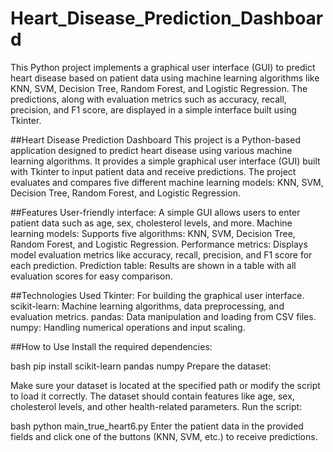 # Heart_Disease_Prediction_Dashboard
 This Python project implements a graphical user interface (GUI) to predict heart disease based on patient data using machine learning algorithms like KNN, SVM, Decision Tree, Random Forest, and Logistic Regression. The predictions, along with evaluation metrics such as accuracy, recall, precision, and F1 score, are displayed in a simple interface built using Tkinter.
 
##Heart Disease Prediction Dashboard
This project is a Python-based application designed to predict heart disease using various machine learning algorithms. It provides a simple graphical user interface (GUI) built with Tkinter to input patient data and receive predictions. The project evaluates and compares five different machine learning models: KNN, SVM, Decision Tree, Random Forest, and Logistic Regression.

##Features
User-friendly interface: A simple GUI allows users to enter patient data such as age, sex, cholesterol levels, and more.
Machine learning models: Supports five algorithms: KNN, SVM, Decision Tree, Random Forest, and Logistic Regression.
Performance metrics: Displays model evaluation metrics like accuracy, recall, precision, and F1 score for each prediction.
Prediction table: Results are shown in a table with all evaluation scores for easy comparison.

##Technologies Used
Tkinter: For building the graphical user interface.
scikit-learn: Machine learning algorithms, data preprocessing, and evaluation metrics.
pandas: Data manipulation and loading from CSV files.
numpy: Handling numerical operations and input scaling.

##How to Use
Install the required dependencies:

bash
pip install scikit-learn pandas numpy
Prepare the dataset:

Make sure your dataset is located at the specified path or modify the script to load it correctly.
The dataset should contain features like age, sex, cholesterol levels, and other health-related parameters.
Run the script:

bash
python main_true_heart6.py
Enter the patient data in the provided fields and click one of the buttons (KNN, SVM, etc.) to receive predictions.
